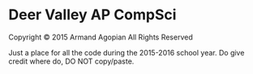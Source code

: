 # Deer Valley AP CompSci
Copyright © 2015 Armand Agopian All Rights Reserved

Just a place for all the code during the 2015-2016 school year. Do give credit where do, DO NOT copy/paste.
